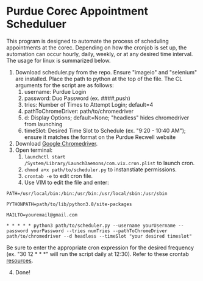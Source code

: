 # Purdue Corec Appointment Scheduluer

This program is designed to automate the process of scheduling appointments at the corec. Depending on how the cronjob is set up, the automation can occur hourly, daily, weekly, or at any desired time interval. The usage for linux is summarized below. 

1. Download scheduler.py from the repo. Ensure "imageio" and "selenium" are installed. Place the path to python at the top of the file. The CL arguments for the script are as follows:
   1. username: Purdue Login
   2. password: Duo Password (ex. ####,push)
   3. tries: Number of Times to Attempt Login; default=4
   4. pathToChromeDriver: path/to/chromedriver
   5. d: Display Options; default=None; "headless" hides chromedriver from launching
   6. timeSlot: Desired Time Slot to Schedule (ex. "9:20 - 10:40 AM"); ensure it matches the format on the Purdue Recwell website
2. Download [Google Chromedriver](https://chromedriver.chromium.org/downloads).
3. Open terminal:
   1. ```launchctl start /System/Library/LaunchDaemons/com.vix.cron.plist``` to launch cron.
   2. ```chmod a+x path/to/scheduler.py``` to instanstiate permissions.
   3. ```crontab -e``` to edit cron file.
   4. Use VIM to edit the file and enter: 

```PATH=/usr/local/bin:/bin:/usr/bin:/usr/local/sbin:/usr/sbin```

```PYTHONPATH=path/to/lib/python3.8/site-packages```

```MAILTO=youremail@gmail.com```

```* * * * * python3 path/to/scheduler.py --username yourUsername --password yourPassword --tries numTries --pathToChromeDriver path/to/chromedriver --d headless --timeSlot "your desired timeslot"```

Be sure to enter the appropriate cron expression for the desired frequency (ex. "30 12 * * *" will run the script daily at 12:30). Refer to these crontab [resources](https://crontab.guru/).

4. Done!



